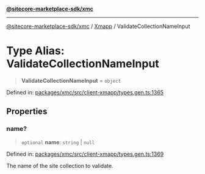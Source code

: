 [**@sitecore-marketplace-sdk/xmc**](../../../../README.md)

***

[@sitecore-marketplace-sdk/xmc](../../../../README.md) / [Xmapp](../README.md) / ValidateCollectionNameInput

# Type Alias: ValidateCollectionNameInput

> **ValidateCollectionNameInput** = `object`

Defined in: [packages/xmc/src/client-xmapp/types.gen.ts:1365](https://github.com/Sitecore/marketplace-sdk/blob/main/packages/xmc/src/client-xmapp/types.gen.ts#L1365)

## Properties

### name?

> `optional` **name**: `string` \| `null`

Defined in: [packages/xmc/src/client-xmapp/types.gen.ts:1369](https://github.com/Sitecore/marketplace-sdk/blob/main/packages/xmc/src/client-xmapp/types.gen.ts#L1369)

The name of the site collection to validate.
